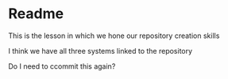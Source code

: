 #  Readme

This is the lesson in which we hone our repository creation skills


I think we have all three systems linked to the repository

Do I need to ccommit this again?